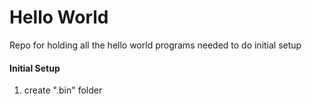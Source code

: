 # Hello World

Repo for holding all the hello world programs needed to do initial setup


#### Initial Setup
1. create ".bin" folder
